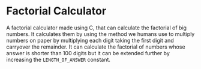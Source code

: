 # Factorial Calculator
A factorial calculator made using C, that can calculate the factorial of big numbers. It calculates them by using the method we humans use to multiply numbers on paper by multiplying each digit taking the first digit and carryover the remainder. It can calculate the factorial of numbers whose answer is shorter than 100 digits but it can be extended further by increasing the `LENGTH_OF_ANSWER` constant.
